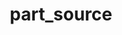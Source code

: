 ---
title: part_source
description: adds a particle-source to a particle system
categories:
  - object
pdcategory: Graphics
arguments:
  - type: float
    description: number of particles emitted at each rendering frame
inlets:
  1st:
    - type: gemlist
  2nd:
    - type: symbol
      description: domain, one of "point", "line", "triangle", "plane", "box", "sphere", "cylinder", "cone", "blob", "disc", "rectangle"
  3rd:
    - type: list
      description: up to 9 floats defining the specified domain
outlets:
  1st:
    - type: gemlist
draft: false
---